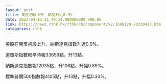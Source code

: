 ```yaml
---
layout: post
title: 美股初段上升　納指升近0.9%
date: 2023-04-13 21:49:14.000000000 +08:00
link: https://news.rthk.hk/rthk/ch/component/k2/1696129-20230413.htm
categories: rthk
---
```


美股在開市初段上升，納斯達克指數升近0.9%。

道瓊斯指數較早時報33659點，升13點。

納斯達克指數報12035點，升106點，升幅0.89%。

標準普爾500指數報4105點，升13點，升幅0.33%。
